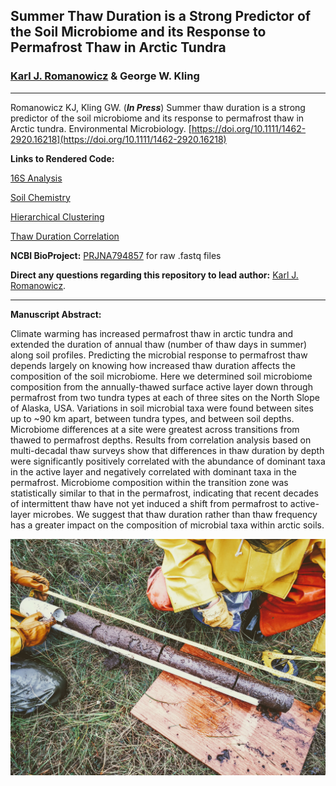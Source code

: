 ## Summer Thaw Duration is a Strong Predictor of the Soil Microbiome and its Response to Permafrost Thaw in Arctic Tundra

### [Karl J. Romanowicz](https://kromanowicz.github.io/) & George W. Kling
_____________________________________

Romanowicz KJ, Kling GW. (***In Press***) Summer thaw duration is a strong predictor of the soil microbiome and its response to permafrost thaw in Arctic tundra. Environmental Microbiology. [https://doi.org/10.1111/1462-2920.16218](https://doi.org/10.1111/1462-2920.16218)

**Links to Rendered Code:** 

[16S Analysis](https://rpubs.com/kjromano/AnnualThaw_16S_SILVA_Analysis)

[Soil Chemistry](https://rpubs.com/kjromano/AnnualThaw_SOIL_Analysis)

[Hierarchical Clustering](https://rpubs.com/kjromano/AnnualThaw_CLUSTER_SILVA_Analysis)

[Thaw Duration Correlation](https://rpubs.com/kjromano/AnnualThaw_CORR_SILVA_Analysis)

**NCBI BioProject:** [PRJNA794857](https://www.ncbi.nlm.nih.gov/bioproject/?term=PRJNA794857) for raw .fastq files

**Direct any questions regarding this repository to lead author:** [Karl J. Romanowicz](mailto:kjromano@umich.edu).
_____________________________________

**Manuscript Abstract:**

Climate warming has increased permafrost thaw in arctic tundra and extended the duration of annual thaw (number of thaw days in summer) along soil profiles. Predicting the microbial response to permafrost thaw depends largely on knowing how increased thaw duration affects the composition of the soil microbiome. Here we determined soil microbiome composition from the annually-thawed surface active layer down through permafrost from two tundra types at each of three sites on the North Slope of Alaska, USA. Variations in soil microbial taxa were found between sites up to ~90 km apart, between tundra types, and between soil depths.  Microbiome differences at a site were greatest across transitions from thawed to permafrost depths. Results from correlation analysis based on multi-decadal thaw surveys show that differences in thaw duration by depth were significantly positively correlated with the abundance of dominant taxa in the active layer and negatively correlated with dominant taxa in the permafrost. Microbiome composition within the transition zone was statistically similar to that in the permafrost, indicating that recent decades of intermittent thaw have not yet induced a shift from permafrost to active-layer microbes. We suggest that thaw duration rather than thaw frequency has a greater impact on the composition of microbial taxa within arctic soils.

![ ](Data/Images/SoilCore.jpg)
